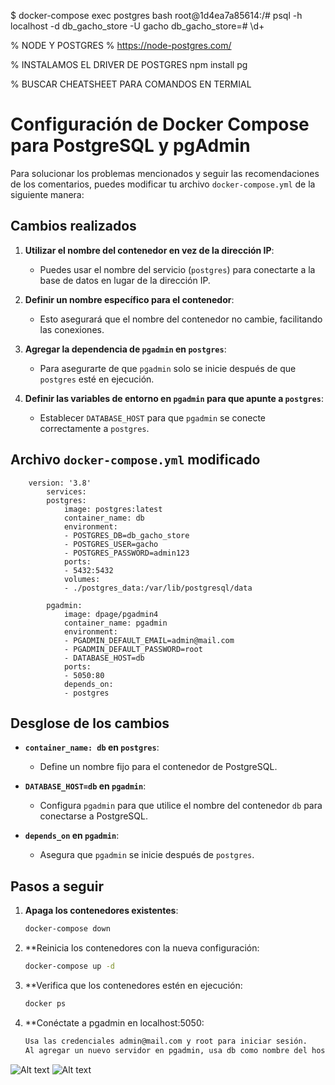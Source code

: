 <!-- PARA VER TABLAS EN POSTGRES -->
$ docker-compose exec postgres bash
root@1d4ea7a85614:/# psql -h localhost -d db_gacho_store -U gacho
db_gacho_store=# \d+

% NODE Y POSTGRES
% https://node-postgres.com/

% INSTALAMOS EL DRIVER DE POSTGRES
npm install pg 

% BUSCAR CHEATSHEET PARA COMANDOS EN TERMIAL

# Configuración de Docker Compose para PostgreSQL y pgAdmin

Para solucionar los problemas mencionados y seguir las recomendaciones de los comentarios, puedes modificar tu archivo `docker-compose.yml` de la siguiente manera:

## Cambios realizados

1. **Utilizar el nombre del contenedor en vez de la dirección IP**:
   - Puedes usar el nombre del servicio (`postgres`) para conectarte a la base de datos en lugar de la dirección IP.

2. **Definir un nombre específico para el contenedor**:
   - Esto asegurará que el nombre del contenedor no cambie, facilitando las conexiones.

3. **Agregar la dependencia de `pgadmin` en `postgres`**:
   - Para asegurarte de que `pgadmin` solo se inicie después de que `postgres` esté en ejecución.

4. **Definir las variables de entorno en `pgadmin` para que apunte a `postgres`**:
   - Establecer `DATABASE_HOST` para que `pgadmin` se conecte correctamente a `postgres`.

## Archivo `docker-compose.yml` modificado

        version: '3.8'
            services:
            postgres:
                image: postgres:latest
                container_name: db
                environment:
                - POSTGRES_DB=db_gacho_store
                - POSTGRES_USER=gacho
                - POSTGRES_PASSWORD=admin123
                ports:
                - 5432:5432
                volumes:
                - ./postgres_data:/var/lib/postgresql/data

            pgadmin:
                image: dpage/pgadmin4
                container_name: pgadmin
                environment:
                - PGADMIN_DEFAULT_EMAIL=admin@mail.com
                - PGADMIN_DEFAULT_PASSWORD=root
                - DATABASE_HOST=db
                ports:
                - 5050:80
                depends_on:
                - postgres

## Desglose de los cambios

- **`container_name: db` en `postgres`**:
  - Define un nombre fijo para el contenedor de PostgreSQL.

- **`DATABASE_HOST=db` en `pgadmin`**:
  - Configura `pgadmin` para que utilice el nombre del contenedor `db` para conectarse a PostgreSQL.

- **`depends_on` en `pgadmin`**:
  - Asegura que `pgadmin` se inicie después de `postgres`.

## Pasos a seguir

1. **Apaga los contenedores existentes**:

   ```bash
   docker-compose down

2. **Reinicia los contenedores con la nueva configuración:
    ```bash
    docker-compose up -d

3. **Verifica que los contenedores estén en ejecución:
    ```bash
    docker ps

4. **Conéctate a pgadmin en localhost:5050:
    ```bash
    Usa las credenciales admin@mail.com y root para iniciar sesión.
    Al agregar un nuevo servidor en pgadmin, usa db como nombre del host.

![Alt text](image-1.png)
    ![Alt text](image.png)